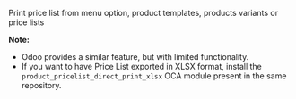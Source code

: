 Print price list from menu option, product templates, products variants
or price lists

**Note:**

- Odoo provides a similar feature, but with limited functionality.
- If you want to have Price List exported in XLSX format, install the
  `product_pricelist_direct_print_xlsx` OCA module present in the same
  repository.
